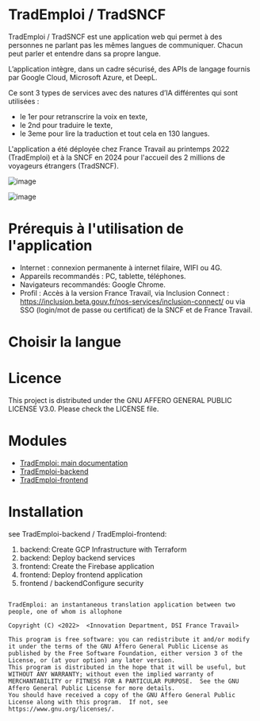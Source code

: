 # TradEmploi / TradSNCF
TradEmploi / TradSNCF est une application web qui permet à des personnes ne parlant pas les mêmes langues de communiquer. Chacun peut parler et entendre dans sa propre langue. 

L’application intègre, dans un cadre sécurisé, des APIs de langage fournis par Google Cloud, Microsoft Azure, et DeepL. 

Ce sont 3 types de services avec des natures d’IA différentes qui sont utilisées : 
- le 1er pour retranscrire la voix en texte, 
- le 2nd pour traduire le texte,
- le 3eme pour lire la traduction et tout cela en 130 langues.

L'application a été déployée chez France Travail au printemps 2022 (TradEmploi) et à la SNCF en 2024 pour l'accueil des 2 millions de voyageurs étrangers (TradSNCF).

![image](https://github.com/akourlaiev/TradEmploi/assets/20724274/e0719c08-607d-459b-8885-fdd6560d00de)

![image](https://github.com/user-attachments/assets/07e6680b-1af0-4dab-9af6-4d111e5cec2f)


# Prérequis à l'utilisation de l'application
- Internet : connexion permanente à internet filaire, WIFI ou 4G.
- Appareils recommandés : PC, tablette, téléphones.
- Navigateurs recommandés: Google Chrome.               
- Profil : Accès à la version France Travail, via Inclusion Connect : https://inclusion.beta.gouv.fr/nos-services/inclusion-connect/ ou via SSO (login/mot de passe ou certificat) de la SNCF et de France Travail.

# Choisir la langue 

# 

# Licence
This project is distributed under the GNU AFFERO GENERAL PUBLIC LICENSE V3.0. Please check the LICENSE file.

# Modules

- [TradEmploi: main documentation](docs/documentation.md)
- [TradEmploi-backend](https://github.com/OSS-Pole-Emploi/TradEmploi-BackEnd.git)
- [TradEmploi-frontend](https://github.com/OSS-Pole-Emploi/TradEmploi-FrontEnd.git)

# Installation

see TradEmploi-backend / TradEmploi-frontend:

1. backend: Create GCP Infrastructure with Terraform 
2. backend: Deploy backend services
3. frontend: Create the Firebase application
4. frontend: Deploy frontend application
5. frontend / backendConfigure security


```

TradEmploi: an instantaneous translation application between two people, one of whom is allophone

Copyright (C) <2022>  <Innovation Department, DSI France Travail>

This program is free software: you can redistribute it and/or modify it under the terms of the GNU Affero General Public License as published by the Free Software Foundation, either version 3 of the License, or (at your option) any later version.
This program is distributed in the hope that it will be useful, but WITHOUT ANY WARRANTY; without even the implied warranty of MERCHANTABILITY or FITNESS FOR A PARTICULAR PURPOSE.  See the GNU Affero General Public License for more details.
You should have received a copy of the GNU Affero General Public License along with this program.  If not, see https://www.gnu.org/licenses/.

```

